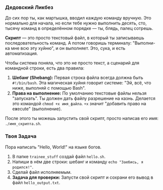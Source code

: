 ### Дедовский Ликбез

До сих пор ты, как мартышка, вводил каждую команду вручную. Это нормально для начала, но если тебе нужно выполнить десять, сто, тысячу команд в определённом порядке — ты, блядь, палец сотрешь.

**Скрипт** — это просто текстовый файл, в который ты записываешь последовательность команд. А потом говоришь терминалу: "Выполни-ка мне всю эту хуйню", и он выполняет. Это, сука, и есть автоматизация.

Чтобы система поняла, что это не просто текст, а сценарий для командной строки, есть два правила:
1.  **Шебанг (Shebang):** Первая строка файла всегда должна быть `#!/bin/bash`. Эта магическая хуйня говорит системе: "Эй, всё, что ниже, выполняй с помощью Bash".
2.  **Права на выполнение:** По умолчанию текстовые файлы нельзя "запускать". Ты должен дать файлу разрешение на казнь. Делается это командой `chmod +x имя_файла`. `+x` значит "добавить право на e**x**ecute" (выполнение).

После этого ты можешь запустить свой скрипт, просто написав его имя: `./имя_скрипта.sh`.

### Твоя Задача

Пора написать "Hello, World!" на языке богов.

1.  В папке `trainee_stuff` создай файл `hello.sh`.
2.  Напиши в нём две строки: шебанг и команду `echo "Заебись, я родился!"`.
3.  Сделай файл исполняемым.
4.  **Задача для проверки:** Запусти свой скрипт и сохрани его вывод в файл `hello_output.txt`.
